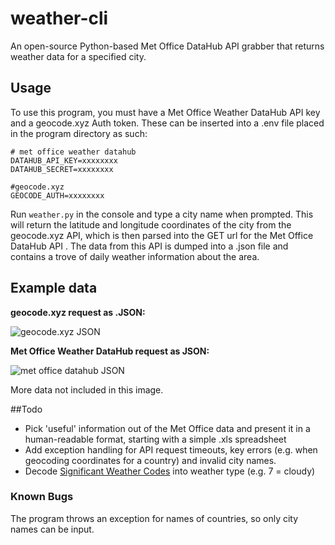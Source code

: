 # weather-cli
An open-source Python-based Met Office DataHub API grabber that returns 
weather data for a specified city.

## Usage
To use this program, you must have a Met Office Weather DataHub API key and
a geocode.xyz Auth token. These can be inserted into a .env file placed 
in the program directory as such:
```
# met office weather datahub
DATAHUB_API_KEY=xxxxxxxx
DATAHUB_SECRET=xxxxxxxx

#geocode.xyz
GEOCODE_AUTH=xxxxxxxx
```
Run `weather.py` in the console and type a city name when prompted. This will return the 
latitude and longitude coordinates of the city from the geocode.xyz API, which is then parsed into 
the GET url for the Met Office DataHub API . The data from this API is dumped into a .json file 
and contains a trove of daily weather information about the area.

## Example data

**geocode.xyz request as .JSON:**

![geocode.xyz JSON](https://corndog.s-ul.eu/l57ZgJ4i)

**Met Office Weather DataHub request as JSON:**

![met office datahub JSON](https://corndog.s-ul.eu/a4u1qsRi)

More data not included in this image.

##Todo

- Pick 'useful' information out of the Met Office data and present it in a 
human-readable format, starting with a simple .xls spreadsheet
- Add exception handling for API request timeouts, key errors (e.g. when geocoding
coordinates for a country) and invalid city names.
- Decode [Significant Weather Codes](https://www.metoffice.gov.uk/services/data/datapoint/code-definitions) into weather type (e.g. 7 = cloudy)

### Known Bugs

The program throws an exception for names of countries, so only city names 
can be input.
